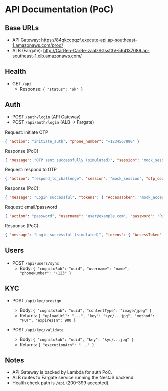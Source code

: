 # API Documentation (PoC)

## Base URLs

- API Gateway: https://84qkccpqzf.execute-api.ap-southeast-1.amazonaws.com/prod/
- ALB (Fargate): http://CarRen-CarRe-zaalzSGsst3V-564137089.ap-southeast-1.elb.amazonaws.com/

## Health

- GET `/api`
  - Response: `{ "status": "ok" }`

## Auth

- POST `/auth/login` (API Gateway)
- POST `/api/auth/login` (ALB → Fargate)

Request: initiate OTP
```json
{ "action": "initiate_auth", "phone_number": "+1234567890" }
```
Response (PoC):
```json
{ "message": "OTP sent successfully (simulated)", "session": "mock_session", "challenge_name": "SMS_MFA" }
```

Request: respond to OTP
```json
{ "action": "respond_to_challenge", "session": "mock_session", "otp_code": "123456" }
```
Response (PoC):
```json
{ "message": "Login successful", "tokens": { "AccessToken": "mock_access_token", "IdToken": "mock_id_token", "RefreshToken": "mock_refresh_token", "TokenType": "Bearer", "ExpiresIn": 3600 } }
```

Request: email/password
```json
{ "action": "password", "username": "user@example.com", "password": "P@ssw0rd!" }
```
Response (PoC):
```json
{ "message": "Login successful (simulated)", "tokens": { "AccessToken": "mock", "IdToken": "mock", "RefreshToken": "mock", "TokenType": "Bearer", "ExpiresIn": 3600 } }
```

## Users

- POST `/api/users/sync`
  - Body: `{ "cognitoSub": "uuid", "username": "name", "phoneNumber": "+123" }`

## KYC

- POST `/api/kyc/presign`
  - Body: `{ "cognitoSub": "uuid", "contentType": "image/jpeg" }`
  - Returns: `{ "uploadUrl": "...", "key": "kyc/...jpg", "method": "PUT", "expiresIn": 900 }`

- POST `/api/kyc/validate`
  - Body: `{ "cognitoSub": "uuid", "key": "kyc/...jpg" }`
  - Returns: `{ "executionArn": "..." }`

## Notes
- API Gateway is backed by Lambda for auth PoC.
- ALB routes to Fargate service running the NestJS backend.
- Health check path is `/api` (200–399 accepted).
